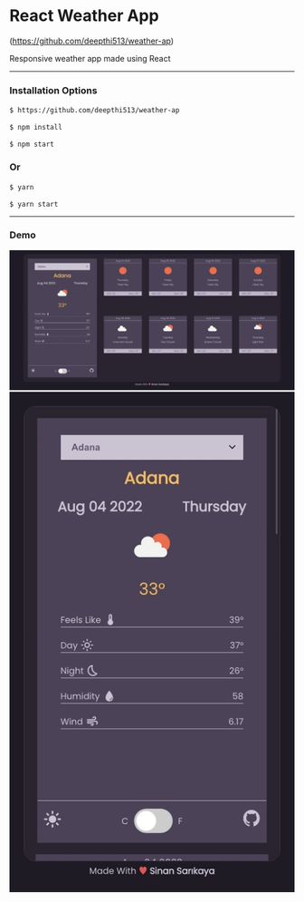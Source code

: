 # React Weather App

(https://github.com/deepthi513/weather-ap)

Responsive weather app made using React

<hr />

### Installation Options

```
$ https://github.com/deepthi513/weather-ap
```

```
$ npm install
```

```
$ npm start
```

### Or

```
$ yarn
```

```
$ yarn start
```

<hr />

### Demo

![Demo](./src/assets/desktop-design.gif)
![Mobile Demo](./src/assets/mobile-design.gif)
